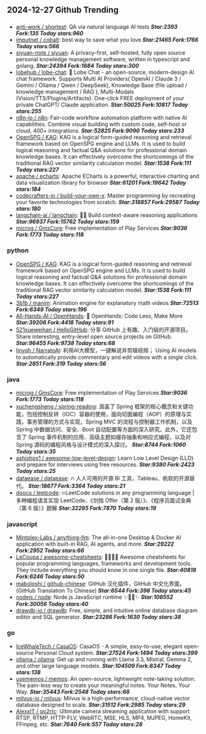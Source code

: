 ## 2024-12-27 Github Trending

### 
* [anti-work / shortest](https://github.com/anti-work/shortest): QA via natural language AI tests ***Star:2393 Fork:135 Today stars:960***
* [imputnet / cobalt](https://github.com/imputnet/cobalt): best way to save what you love ***Star:21465 Fork:1766 Today stars:566***
* [siyuan-note / siyuan](https://github.com/siyuan-note/siyuan): A privacy-first, self-hosted, fully open source personal knowledge management software, written in typescript and golang. ***Star:24394 Fork:1684 Today stars:300***
* [lobehub / lobe-chat](https://github.com/lobehub/lobe-chat): 🤯 Lobe Chat - an open-source, modern-design AI chat framework. Supports Multi AI Providers( OpenAI / Claude 3 / Gemini / Ollama / Qwen / DeepSeek), Knowledge Base (file upload / knowledge management / RAG ), Multi-Modals (Vision/TTS/Plugins/Artifacts). One-click FREE deployment of your private ChatGPT/ Claude application. ***Star:50025 Fork:10817 Today stars:255***
* [n8n-io / n8n](https://github.com/n8n-io/n8n): Fair-code workflow automation platform with native AI capabilities. Combine visual building with custom code, self-host or cloud, 400+ integrations. ***Star:52825 Fork:9090 Today stars:233***
* [OpenSPG / KAG](https://github.com/OpenSPG/KAG): KAG is a logical form-guided reasoning and retrieval framework based on OpenSPG engine and LLMs. It is used to build logical reasoning and factual Q&A solutions for professional domain knowledge bases. It can effectively overcome the shortcomings of the traditional RAG vector similarity calculation model. ***Star:1538 Fork:111 Today stars:227***
* [apache / echarts](https://github.com/apache/echarts): Apache ECharts is a powerful, interactive charting and data visualization library for browser ***Star:61201 Fork:19642 Today stars:184***
* [codecrafters-io / build-your-own-x](https://github.com/codecrafters-io/build-your-own-x): Master programming by recreating your favorite technologies from scratch. ***Star:318857 Fork:29587 Today stars:180***
* [langchain-ai / langchain](https://github.com/langchain-ai/langchain): 🦜🔗 Build context-aware reasoning applications ***Star:96937 Fork:15762 Today stars:159***
* [microg / GmsCore](https://github.com/microg/GmsCore): Free implementation of Play Services ***Star:9036 Fork:1773 Today stars:118***

### python
* [OpenSPG / KAG](https://github.com/OpenSPG/KAG): KAG is a logical form-guided reasoning and retrieval framework based on OpenSPG engine and LLMs. It is used to build logical reasoning and factual Q&A solutions for professional domain knowledge bases. It can effectively overcome the shortcomings of the traditional RAG vector similarity calculation model. ***Star:1538 Fork:111 Today stars:227***
* [3b1b / manim](https://github.com/3b1b/manim): Animation engine for explanatory math videos ***Star:72513 Fork:6349 Today stars:196***
* [All-Hands-AI / OpenHands](https://github.com/All-Hands-AI/OpenHands): 🙌 OpenHands: Code Less, Make More ***Star:39206 Fork:4418 Today stars:91***
* [521xueweihan / HelloGitHub](https://github.com/521xueweihan/HelloGitHub): 分享 GitHub 上有趣、入门级的开源项目。Share interesting, entry-level open source projects on GitHub. ***Star:96455 Fork:9738 Today stars:68***
* [linyqh / NarratoAI](https://github.com/linyqh/NarratoAI): 利用AI大模型，一键解说并剪辑视频； Using AI models to automatically provide commentary and edit videos with a single click. ***Star:2851 Fork:319 Today stars:56***

### java
* [microg / GmsCore](https://github.com/microg/GmsCore): Free implementation of Play Services ***Star:9036 Fork:1773 Today stars:118***
* [xuchengsheng / spring-reading](https://github.com/xuchengsheng/spring-reading): 涵盖了 Spring 框架的核心概念和关键功能，包括控制反转（IOC）容器的使用，面向切面编程（AOP）的原理与实践，事务管理的方式与实现，Spring MVC 的流程与控制器工作机制，以及 Spring 中数据访问、安全、Boot 自动配置等方面的深入研究。此外，它还包含了 Spring 事件机制的应用、高级主题如缓存抽象和响应式编程，以及对 Spring 源码的编程风格与设计模式的深入探讨。 ***Star:8744 Fork:1060 Today stars:35***
* [ashishps1 / awesome-low-level-design](https://github.com/ashishps1/awesome-low-level-design): Learn Low Level Design (LLD) and prepare for interviews using free resources. ***Star:9380 Fork:2423 Today stars:25***
* [dataease / dataease](https://github.com/dataease/dataease): 🔥 人人可用的开源 BI 工具，Tableau、帆软的开源替代。 ***Star:18677 Fork:3364 Today stars:21***
* [doocs / leetcode](https://github.com/doocs/leetcode): 🔥LeetCode solutions in any programming language | 多种编程语言实现 LeetCode、《剑指 Offer（第 2 版）》、《程序员面试金典（第 6 版）》题解 ***Star:32265 Fork:7870 Today stars:19***

### javascript
* [Mintplex-Labs / anything-llm](https://github.com/Mintplex-Labs/anything-llm): The all-in-one Desktop & Docker AI application with built-in RAG, AI agents, and more. ***Star:29222 Fork:2952 Today stars:66***
* [LeCoupa / awesome-cheatsheets](https://github.com/LeCoupa/awesome-cheatsheets): 👩‍💻👨‍💻 Awesome cheatsheets for popular programming languages, frameworks and development tools. They include everything you should know in one single file. ***Star:40818 Fork:6246 Today stars:50***
* [maboloshi / github-chinese](https://github.com/maboloshi/github-chinese): GitHub 汉化插件，GitHub 中文化界面。 (GitHub Translation To Chinese) ***Star:6544 Fork:398 Today stars:45***
* [nodejs / node](https://github.com/nodejs/node): Node.js JavaScript runtime ✨🐢🚀✨ ***Star:108552 Fork:30056 Today stars:40***
* [drawdb-io / drawdb](https://github.com/drawdb-io/drawdb): Free, simple, and intuitive online database diagram editor and SQL generator. ***Star:23286 Fork:1630 Today stars:38***

### go
* [IceWhaleTech / CasaOS](https://github.com/IceWhaleTech/CasaOS): CasaOS - A simple, easy-to-use, elegant open-source Personal Cloud system. ***Star:27524 Fork:1494 Today stars:399***
* [ollama / ollama](https://github.com/ollama/ollama): Get up and running with Llama 3.3, Mistral, Gemma 2, and other large language models. ***Star:104509 Fork:8347 Today stars:138***
* [usememos / memos](https://github.com/usememos/memos): An open-source, lightweight note-taking solution. The pain-less way to create your meaningful notes. Your Notes, Your Way. ***Star:35443 Fork:2548 Today stars:68***
* [milvus-io / milvus](https://github.com/milvus-io/milvus): Milvus is a high-performance, cloud-native vector database designed to scale. ***Star:31512 Fork:2985 Today stars:29***
* [AlexxIT / go2rtc](https://github.com/AlexxIT/go2rtc): Ultimate camera streaming application with support RTSP, RTMP, HTTP-FLV, WebRTC, MSE, HLS, MP4, MJPEG, HomeKit, FFmpeg, etc. ***Star:7640 Fork:557 Today stars:28***
